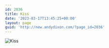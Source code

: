 ```yaml
---
id: 2036
title: Kiss
date: '2023-03-17T13:45:25+00:00'
layout: page
guid: 'http://new.andydixon.com/?page_id=2036'
---
```


![Kiss](https://i0.wp.com/assets.g8x2.ldn.idrivee2-23.com/posters/Kiss%2001.jpg?w=1200&ssl=1 "Kiss")